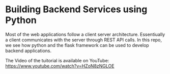 # Building Backend Services using Python

Most of the web applications follow a client server architecture. Essentiually a client communicates with the server through REST API calls. 
In this repo, we see how python and the flask framework can be used to develop backend applications. 

The Video of the tuitorial is available on YouTube: https://www.youtube.com/watch?v=HZoN8zNGLOE
